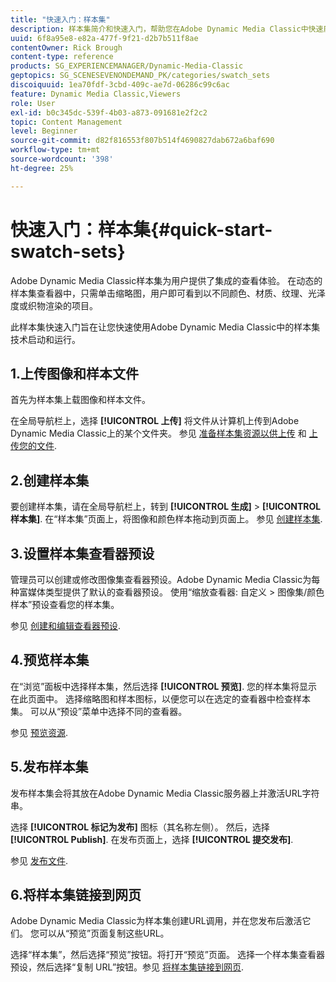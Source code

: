```yaml
---
title: "快速入门：样本集"
description: 样本集简介和快速入门，帮助您在Adobe Dynamic Media Classic中快速启动和运行。
uuid: 6f8a95e8-e82a-477f-9f21-d2b7b511f8ae
contentOwner: Rick Brough
content-type: reference
products: SG_EXPERIENCEMANAGER/Dynamic-Media-Classic
geptopics: SG_SCENESEVENONDEMAND_PK/categories/swatch_sets
discoiquuid: 1ea70fdf-3cbd-409c-ae7d-06286c99c6ac
feature: Dynamic Media Classic,Viewers
role: User
exl-id: b0c345dc-539f-4b03-a873-091681e2f2c2
topic: Content Management
level: Beginner
source-git-commit: d82f816553f807b514f4690827dab672a6baf690
workflow-type: tm+mt
source-wordcount: '398'
ht-degree: 25%

---
```


# 快速入门：样本集{#quick-start-swatch-sets}

Adobe Dynamic Media Classic样本集为用户提供了集成的查看体验。 在动态的样本集查看器中，只需单击缩略图，用户即可看到以不同颜色、材质、纹理、光泽度或织物渲染的项目。

此样本集快速入门旨在让您快速使用Adobe Dynamic Media Classic中的样本集技术启动和运行。

## 1.上传图像和样本文件

首先为样本集上载图像和样本文件。

在全局导航栏上，选择 **[!UICONTROL 上传]** 将文件从计算机上传到Adobe Dynamic Media Classic上的某个文件夹。 参见 [准备样本集资源以供上传](preparing-swatch-set-assets-upload.md#preparing-swatch-set-assets-for-upload) 和 [上传您的文件](uploading-files.md#uploading-your-files).

## 2.创建样本集

要创建样本集，请在全局导航栏上，转到 **[!UICONTROL 生成]** > **[!UICONTROL 样本集]**. 在“样本集”页面上，将图像和颜色样本拖动到页面上。 参见 [创建样本集](creating-swatch-set.md#creating-a-swatch-set).

## 3.设置样本集查看器预设

管理员可以创建或修改图像集查看器预设。Adobe Dynamic Media Classic为每种富媒体类型提供了默认的查看器预设。 使用“缩放查看器: 自定义 > 图像集/颜色样本”预设查看您的样本集。

参见 [创建和编辑查看器预设](application-setup.md#adding-and-editing-viewer-presets).

## 4.预览样本集

在“浏览”面板中选择样本集，然后选择 **[!UICONTROL 预览]**. 您的样本集将显示在此页面中。 选择缩略图和样本图标，以便您可以在选定的查看器中检查样本集。 可以从“预设”菜单中选择不同的查看器。

参见 [预览资源](previewing-asset.md#previewing-an-asset).

## 5.发布样本集

发布样本集会将其放在Adobe Dynamic Media Classic服务器上并激活URL字符串。

选择 **[!UICONTROL 标记为发布]** 图标（其名称左侧）。 然后，选择 **[!UICONTROL Publish]**. 在发布页面上，选择 **[!UICONTROL 提交发布]**.

参见 [发布文件](publishing-files.md#publishing-files).

## 6.将样本集链接到网页

Adobe Dynamic Media Classic为样本集创建URL调用，并在您发布后激活它们。 您可以从“预览”页面复制这些URL。

选择“样本集”，然后选择“预览”按钮。将打开“预览”页面。 选择一个样本集查看器预设，然后选择“复制 URL”按钮。参见 [将样本集链接到网页](linking-swatch-set-web-page.md#linking-a-swatch-set-to-a-web-page).
